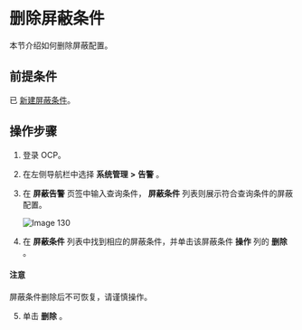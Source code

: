 删除屏蔽条件
===========================

本节介绍如何删除屏蔽配置。

前提条件
-------------------------

已 [新建屏蔽条件](14.shielded-alert-1.md)。

操作步骤
-------------------------

1. 登录 OCP。

2. 在左侧导航栏中选择 **系统管理** **\>** **告警** 。

3. 在 **屏蔽告警** 页签中输入查询条件， **屏蔽条件** 列表则展示符合查询条件的屏蔽配置。

   ![Image 130](https://help-static-aliyun-doc.aliyuncs.com/assets/img/zh-CN/6581988461/p426025.png)

4. 在 **屏蔽条件** 列表中找到相应的屏蔽条件，并单击该屏蔽条件 **操作** 列的 **删除** 。

  <main id="notice" type='notice'>
    <h4>注意</h4>
    <p>屏蔽条件删除后不可恢复，请谨慎操作。</p>
  </main>

5. 单击 **删除** 。
